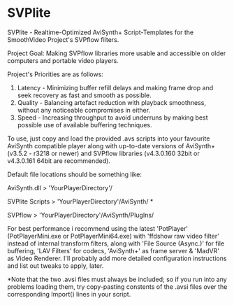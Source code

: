 # SVPlite
SVPlite - Realtime-Optimized AviSynth+ Script-Templates for the SmoothVideo Project's SVPflow filters.

Project Goal: Making SVPflow libraries more usable and accessible on older computers and portable video players.

Project's Priorities are as follows:
1. Latency - Minimizing buffer refill delays and making frame drop and seek recovery as fast and smooth as possible.
2. Quality - Balancing artefact reduction with playback smoothness, without any noticeable compromises in either.
3. Speed   - Increasing throughput to avoid underruns by making best possible use of available buffering techniques.

To use, just copy and load the provided .avs scripts into your favourite AviSynth compatible player along with up-to-date versions of AviSynth+ (v3.5.2 - r3218 or newer) and SVPflow libraries (v4.3.0.160 32bit or v4.3.0.161 64bit are recommended).

Default file locations should be something like:

AviSynth.dll > 'YourPlayerDirectory'/

SVPlite Scripts > 'YourPlayerDirectory'/AviSynth/ *

SVPflow > 'YourPlayerDirectory'/AviSynth/PlugIns/

For best performance i recommend using the latest 'PotPlayer' (PotPlayerMini.exe or PotPlayerMini64.exe) with 'ffdshow raw video filter' instead of internal transform filters, along with 'File Source (Async.)' for file buffering, 'LAV Filters' for codecs, 'AviSynth+' as frame server & 'MadVR' as Video Renderer. I'll probably add more detailed configuration instructions and list out tweaks to apply, later.

*Note that the two .avsi files must always be included; so if you run into any problems loading them, try copy-pasting constents of the .avsi files over the corresponding Import() lines in your script.
